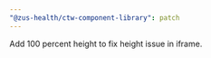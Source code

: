 ```yaml
---
"@zus-health/ctw-component-library": patch
---
```


Add 100 percent height to fix height issue in iframe.
